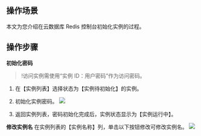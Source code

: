 
## 操作场景
本文为您介绍在云数据库 Redis 控制台初始化实例的过程。


## 操作步骤
**初始化密码**

>!访问实例需使用“实例 ID：用户密码”作为访问密码。

1. 在【实例列表】选择状态为【实例待初始化】的实例。

1. 初始化实例密码。
![](//mccdn.qcloud.com/img569de0e096f15.png) 
3. 返回实例列表，密码初始化完成后，实例状态显示为【实例运行中】。

**修改实例名**
在实例列表的【实例名称】列，单击以下按钮修改可修改实例名。
![](https://main.qcloudimg.com/raw/e6bb490cd15c4c63008dcf6eb1623a91.png)


  


	
